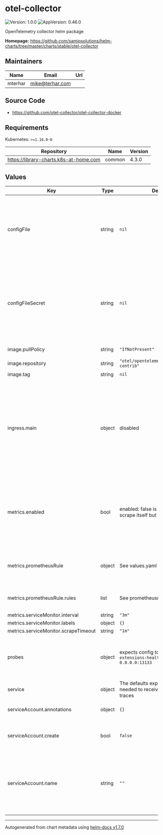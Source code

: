 # otel-collector

![Version: 1.0.0](https://img.shields.io/badge/Version-1.0.0-informational?style=flat-square) ![AppVersion: 0.46.0](https://img.shields.io/badge/AppVersion-0.46.0-informational?style=flat-square)

OpenTelemetry collector helm package

**Homepage:** <https://github.com/samipsolutions/helm-charts/tree/master/charts/stable/otel-collector>

## Maintainers

| Name | Email | Url |
| ---- | ------ | --- |
| mterhar | mike@terhar.com |  |

## Source Code

* <https://github.com/otel-collector/otel-collector-docker>

## Requirements

Kubernetes: `>=1.16.0-0`

| Repository | Name | Version |
|------------|------|---------|
| https://library-charts.k8s-at-home.com | common | 4.3.0 |

## Values

| Key | Type | Default | Description |
|-----|------|---------|-------------|
| configFile | string | `nil` | Create a new secret with the following multi-line spec which gets mounted to /conf/otel-collector-config.yaml. For more information, see the [otel docs](https://opentelemetry.io/docs/collector/configuration/) |
| configFileSecret | string | `nil` | Configure the open telemetry secret using an existing secret or create a configuration file using the `configFile` below The secret needs a single key inside it called `otelConfigFile` |
| image.pullPolicy | string | `"IfNotPresent"` | image pull policy |
| image.repository | string | `"otel/opentelemetry-collector-contrib"` | image repository |
| image.tag | string | `nil` | image tag |
| ingress.main | object | disabled | Enable and configure ingress settings for the chart under this key. This OTEL Collector is built to trust items within the same cluster so exposing externally will allow unauthenticated traces to be processed. |
| metrics.enabled | bool | enabled: false is set so it can scrape itself but | Configure Prometheus serviceMonitor for the built-in exporter. circular dependencies are never good enable this for a secondary scraper |
| metrics.prometheusRule | object | See values.yaml | Enable and configure Prometheus Rules for the chart under this key. |
| metrics.prometheusRule.rules | list | See prometheusrules.yaml | Configure additionial rules for the chart under this key. |
| metrics.serviceMonitor.interval | string | `"3m"` |  |
| metrics.serviceMonitor.labels | object | `{}` |  |
| metrics.serviceMonitor.scrapeTimeout | string | `"1m"` |  |
| probes | object | expects config to include `extensions:health_check:endpoint: 0.0.0.0:13133` | probes is configured to use an otel extension to get health information from the pod |
| service | object | The defaults expose the services needed to receive http and otlp traces | Configures service settings for the chart. |
| serviceAccount.annotations | object | `{}` | Annotations to add to the service account |
| serviceAccount.create | bool | `false` | Specifies whether a service account should be created |
| serviceAccount.name | string | `""` | The name of the service account to use. If not set and create is true, a name is generated using the fullname template |

----------------------------------------------
Autogenerated from chart metadata using [helm-docs v1.7.0](https://github.com/norwoodj/helm-docs/releases/v1.7.0)
